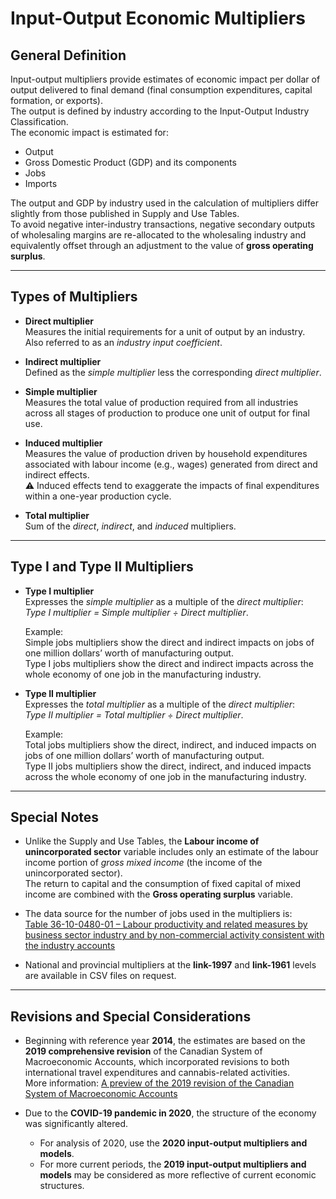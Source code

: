 # Input-Output Economic Multipliers

## General Definition
Input-output multipliers provide estimates of economic impact per dollar of output delivered to final demand (final consumption expenditures, capital formation, or exports).  
The output is defined by industry according to the Input-Output Industry Classification.  
The economic impact is estimated for:
- Output  
- Gross Domestic Product (GDP) and its components  
- Jobs  
- Imports  

The output and GDP by industry used in the calculation of multipliers differ slightly from those published in Supply and Use Tables.  
To avoid negative inter-industry transactions, negative secondary outputs of wholesaling margins are re-allocated to the wholesaling industry and equivalently offset through an adjustment to the value of **gross operating surplus**.

---

## Types of Multipliers

- **Direct multiplier**  
  Measures the initial requirements for a unit of output by an industry. Also referred to as an *industry input coefficient*.

- **Indirect multiplier**  
  Defined as the *simple multiplier* less the corresponding *direct multiplier*.

- **Simple multiplier**  
  Measures the total value of production required from all industries across all stages of production to produce one unit of output for final use.

- **Induced multiplier**  
  Measures the value of production driven by household expenditures associated with labour income (e.g., wages) generated from direct and indirect effects.  
  ⚠️ Induced effects tend to exaggerate the impacts of final expenditures within a one-year production cycle.

- **Total multiplier**  
  Sum of the *direct*, *indirect*, and *induced* multipliers.

---

## Type I and Type II Multipliers

- **Type I multiplier**  
  Expresses the *simple multiplier* as a multiple of the *direct multiplier*:  
  *Type I multiplier = Simple multiplier ÷ Direct multiplier*.  

  Example:  
  Simple jobs multipliers show the direct and indirect impacts on jobs of one million dollars’ worth of manufacturing output.  
  Type I jobs multipliers show the direct and indirect impacts across the whole economy of one job in the manufacturing industry.

- **Type II multiplier**  
  Expresses the *total multiplier* as a multiple of the *direct multiplier*:  
  *Type II multiplier = Total multiplier ÷ Direct multiplier*.  

  Example:  
  Total jobs multipliers show the direct, indirect, and induced impacts on jobs of one million dollars’ worth of manufacturing output.  
  Type II jobs multipliers show the direct, indirect, and induced impacts across the whole economy of one job in the manufacturing industry.

---

## Special Notes

- Unlike the Supply and Use Tables, the **Labour income of unincorporated sector** variable includes only an estimate of the labour income portion of *gross mixed income* (the income of the unincorporated sector).  
  The return to capital and the consumption of fixed capital of mixed income are combined with the **Gross operating surplus** variable.

- The data source for the number of jobs used in the multipliers is:  
  [Table 36-10-0480-01 – Labour productivity and related measures by business sector industry and by non-commercial activity consistent with the industry accounts](https://www150.statcan.gc.ca/t1/tbl1/en/tv.action?pid=3610048001)

- National and provincial multipliers at the **link-1997** and **link-1961** levels are available in CSV files on request.

---

## Revisions and Special Considerations

- Beginning with reference year **2014**, the estimates are based on the **2019 comprehensive revision** of the Canadian System of Macroeconomic Accounts, which incorporated revisions to both international travel expenditures and cannabis-related activities.  
  More information: [A preview of the 2019 revision of the Canadian System of Macroeconomic Accounts](https://www150.statcan.gc.ca/n1/pub/13-605-x/2019001/article/00007-eng.htm)

- Due to the **COVID-19 pandemic in 2020**, the structure of the economy was significantly altered.  
  - For analysis of 2020, use the **2020 input-output multipliers and models**.  
  - For more current periods, the **2019 input-output multipliers and models** may be considered as more reflective of current economic structures.

